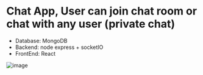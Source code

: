 # Chat App, User can join chat room or chat with any user (private chat)
- Database: MongoDB
- Backend: node express + socketIO
- FrontEnd: React
  
![image](https://github.com/huytran091185/PrivateChatSocketIO/assets/142370059/3a26c671-b389-48ec-961c-a822e49e177e)
